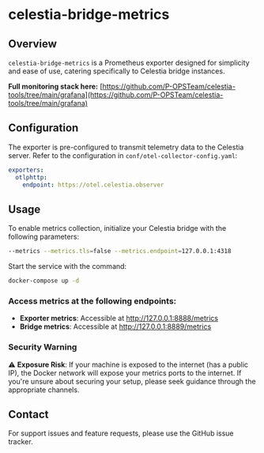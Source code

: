 # celestia-bridge-metrics

## Overview
`celestia-bridge-metrics` is a Prometheus exporter designed for simplicity and ease of use, catering specifically to Celestia bridge instances.

**Full monitoring stack here:** [https://github.com/P-OPSTeam/celestia-tools/tree/main/grafana](https://github.com/P-OPSTeam/celestia-tools/tree/main/grafana)
## Configuration
The exporter is pre-configured to transmit telemetry data to the Celestia server. Refer to the configuration in `conf/otel-collector-config.yaml`:

```yaml
exporters:
  otlphttp:
    endpoint: https://otel.celestia.observer
```

## Usage
To enable metrics collection, initialize your Celestia bridge with the following parameters:
```sh
--metrics --metrics.tls=false --metrics.endpoint=127.0.0.1:4318
```
Start the service with the command:
```sh
docker-compose up -d
```
### Access metrics at the following endpoints:
- **Exporter metrics**: Accessible at http://127.0.0.1:8888/metrics
- **Bridge metrics**: Accessible at http://127.0.0.1:8889/metrics

### Security Warning
:warning: **Exposure Risk**: If your machine is exposed to the internet (has a public IP), the Docker network will expose your metrics ports to the internet. If you're unsure about securing your setup, please seek guidance through the appropriate channels.


## Contact
For support issues and feature requests, please use the GitHub issue tracker.
